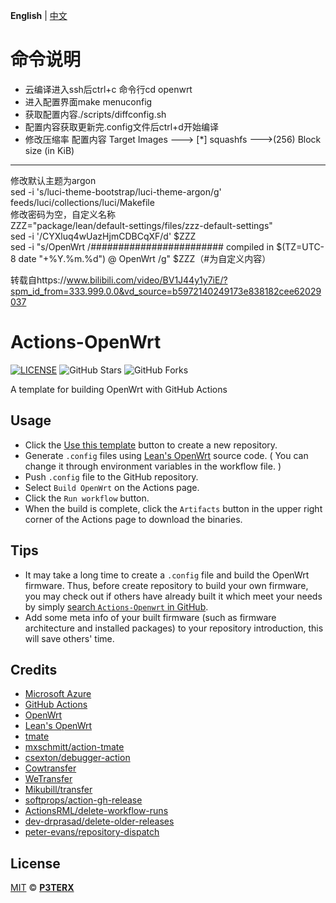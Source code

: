 **English** | [中文](https://p3terx.com/archives/build-openwrt-with-github-actions.html)

# 命令说明 
- 云编译进入ssh后ctrl+c  命令行cd openwrt  
- 进入配置界面make menuconfig  
- 获取配置内容./scripts/diffconfig.sh
- 配置内容获取更新完.config文件后ctrl+d开始编译
- 修改压缩率 配置内容 Target Images  ---> [*] squashfs  --->(256) Block size (in KiB)

- ---
修改默认主题为argon  
sed -i 's/luci-theme-bootstrap/luci-theme-argon/g' feeds/luci/collections/luci/Makefile  
修改密码为空，自定义名称  
ZZZ="package/lean/default-settings/files/zzz-default-settings"  
sed -i '/CYXluq4wUazHjmCDBCqXF/d' $ZZZ  
sed -i "s/OpenWrt /######################## compiled in $(TZ=UTC-8 date "+%Y.%m.%d") @ OpenWrt /g" $ZZZ（#为自定义内容）  

转载自https://www.bilibili.com/video/BV1J44y1y7iE/?spm_id_from=333.999.0.0&vd_source=b5972140249173e838182cee62029037

# Actions-OpenWrt

[![LICENSE](https://img.shields.io/github/license/mashape/apistatus.svg?style=flat-square&label=LICENSE)](https://github.com/P3TERX/Actions-OpenWrt/blob/master/LICENSE)
![GitHub Stars](https://img.shields.io/github/stars/P3TERX/Actions-OpenWrt.svg?style=flat-square&label=Stars&logo=github)
![GitHub Forks](https://img.shields.io/github/forks/P3TERX/Actions-OpenWrt.svg?style=flat-square&label=Forks&logo=github)

A template for building OpenWrt with GitHub Actions

## Usage

- Click the [Use this template](https://github.com/P3TERX/Actions-OpenWrt/generate) button to create a new repository.
- Generate `.config` files using [Lean's OpenWrt](https://github.com/coolsnowwolf/lede) source code. ( You can change it through environment variables in the workflow file. )
- Push `.config` file to the GitHub repository.
- Select `Build OpenWrt` on the Actions page.
- Click the `Run workflow` button.
- When the build is complete, click the `Artifacts` button in the upper right corner of the Actions page to download the binaries.

## Tips

- It may take a long time to create a `.config` file and build the OpenWrt firmware. Thus, before create repository to build your own firmware, you may check out if others have already built it which meet your needs by simply [search `Actions-Openwrt` in GitHub](https://github.com/search?q=Actions-openwrt).
- Add some meta info of your built firmware (such as firmware architecture and installed packages) to your repository introduction, this will save others' time.

## Credits

- [Microsoft Azure](https://azure.microsoft.com)
- [GitHub Actions](https://github.com/features/actions)
- [OpenWrt](https://github.com/openwrt/openwrt)
- [Lean's OpenWrt](https://github.com/coolsnowwolf/lede)
- [tmate](https://github.com/tmate-io/tmate)
- [mxschmitt/action-tmate](https://github.com/mxschmitt/action-tmate)
- [csexton/debugger-action](https://github.com/csexton/debugger-action)
- [Cowtransfer](https://cowtransfer.com)
- [WeTransfer](https://wetransfer.com/)
- [Mikubill/transfer](https://github.com/Mikubill/transfer)
- [softprops/action-gh-release](https://github.com/softprops/action-gh-release)
- [ActionsRML/delete-workflow-runs](https://github.com/ActionsRML/delete-workflow-runs)
- [dev-drprasad/delete-older-releases](https://github.com/dev-drprasad/delete-older-releases)
- [peter-evans/repository-dispatch](https://github.com/peter-evans/repository-dispatch)

## License

[MIT](https://github.com/P3TERX/Actions-OpenWrt/blob/main/LICENSE) © [**P3TERX**](https://p3terx.com)
